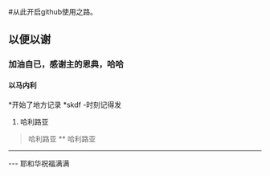 #从此开启github使用之路。
## 以便以谢
### 加油自已，感谢主的恩典，哈哈
#### 以马内利
*开始了地方记录
*skdf
-时刻记得发 
1. 哈利路亚
> 哈利路亚
** 哈利路亚
********************

--- 耶和华祝福满满

